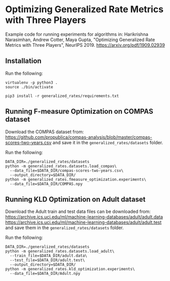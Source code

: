 # Optimizing Generalized Rate Metrics with Three Players

Example code for running experiments for algorithms in:
Harikrishna Narasimhan, Andrew Cotter, Maya Gupta, "Optimizing Generalized Rate Metrics with Three Players", NeurIPS 2019. https://arxiv.org/pdf/1909.02939

## Installation

Run the following:
```shell
virtualenv -p python3 .
source ./bin/activate

pip3 install -r generalized_rates/requirements.txt
```

## Running F-measure Optimization on COMPAS dataset

Download the COMPAS dataset from:
https://github.com/propublica/compas-analysis/blob/master/compas-scores-two-years.csv
and save it in the `generalized_rates/datasets` folder.

Run the following:
```shell
DATA_DIR=./generalized_rates/datasets
python -m generalized_rates.datasets.load_compas\
  --data_file=$DATA_DIR/compas-scores-two-years.csv\
  --output_directory=$DATA_DIR/
python -m generalized_rates.fmeasure_optimization.experiments\
  --data_file=$DATA_DIR/COMPAS.npy
```

## Running KLD Optimization on Adult dataset

Download the Adult train and test data files can be downloaded from:
https://archive.ics.uci.edu/ml/machine-learning-databases/adult/adult.data
https://archive.ics.uci.edu/ml/machine-learning-databases/adult/adult.test
and save them in the `generalized_rates/datasets` folder.

Run the following:
```shell
DATA_DIR=./generalized_rates/datasets
python -m generalized_rates.datasets.load_adult\
  --train_file=$DATA_DIR/adult.data\
  --test_file=$DATA_DIR/adult.test\
  --output_directory=$DATA_DIR/
python -m generalized_rates.kld_optimization.experiments\
  --data_file=$DATA_DIR/Adult.npy
```
